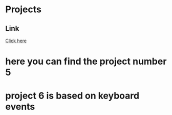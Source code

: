 # Projects

## Link

[Click here](https://github.com/creatifying121/JS-DOM-Projects)

# here you can find the project number 5

# project 6 is based on keyboard events
